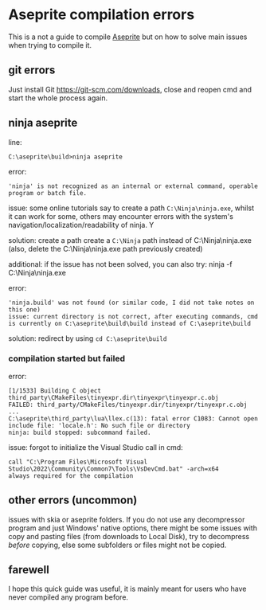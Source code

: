 # Aseprite compilation errors
This is a not a guide to compile [Aseprite](https://github.com/aseprite/aseprite) but on how to solve main issues when trying to compile it.

## git errors
Just install Git https://git-scm.com/downloads, close and reopen cmd and start the whole process again.

## ninja aseprite
line:
```
C:\aseprite\build>ninja aseprite
```
error:
```
'ninja' is not recognized as an internal or external command, operable program or batch file.
```

issue: some online tutorials say to create a path `C:\Ninja\ninja.exe`, whilst it can work for some, others may encounter errors with the system's navigation/localization/readability of ninja. Y

solution: create a path create a `C:\Ninja` path instead of C:\Ninja\ninja.exe (also, delete the C:\Ninja\ninja.exe path previously created)

additional: if the issue has not been solved, you can also try: ninja -f C:\Ninja\ninja.exe 

error: 
```
'ninja.build' was not found (or similar code, I did not take notes on this one)
issue: current directory is not correct, after executing commands, cmd is currently on C:\aseprite\build\build instead of C:\aseprite\build
```

solution: redirect by using `cd C:\aseprite\build`

### compilation started but failed

error:
```
[1/1533] Building C object third_party\CMakeFiles\tinyexpr.dir\tinyexpr\tinyexpr.c.obj
FAILED: third_party/CMakeFiles/tinyexpr.dir/tinyexpr/tinyexpr.c.obj
...
C:\aseprite\third_party\lua\llex.c(13): fatal error C1083: Cannot open include file: 'locale.h': No such file or directory
ninja: build stopped: subcommand failed.
```

issue: forgot to initialize the Visual Studio call in cmd:
```
call "C:\Program Files\Microsoft Visual Studio\2022\Community\Common7\Tools\VsDevCmd.bat" -arch=x64
always required for the compilation
```
## other errors (uncommon)
issues with skia or aseprite folders. If you do not use any decompressor program and just Windows' native options, there might be some issues with copy and pasting files (from downloads to Local Disk), try to decompress *before* copying, else some subfolders or files might not be copied.

## farewell
I hope this quick guide was useful, it is mainly meant for users who have never compiled any program before.

